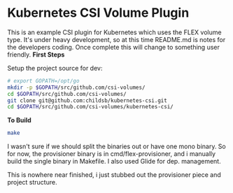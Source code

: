 # Kubernetes CSI Volume Plugin

This is an example CSI plugin for Kubernetes which uses the FLEX volume type.  It's under heavy development, so at this time README.md is notes for the developers coding.  Once complete this will change to something user friendly.
**First Steps**

Setup the project source for dev:

```bash
# export GOPATH=/opt/go
mkdir -p $GOPATH/src/github.com/csi-volumes/
cd $GOPATH/src/github.com/csi-volumes/
git clone git@github.com:childsb/kubernetes-csi.git
cd $GOPATH/src/github.com/csi-volumes/kubernetes-csi/
```


**To Build**

```bash
make
```

I wasn't sure if we should split the binaries out or have one mono binary.  So for now, the provisioner binary is in cmd/flex-provisioner, and i manually build the single binary in Makefile.  I also used Glide for dep. management.


This is nowhere near finished, i just stubbed out the provisioner piece and project structure.





